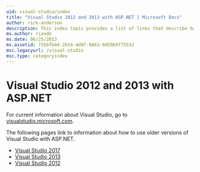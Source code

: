 ```yaml
---
uid: visual-studio/index
title: "Visual Studio 2012 and 2013 with ASP.NET | Microsoft Docs"
author: rick-anderson
description: This index topic provides a list of links that describe how to use older versions of Visual Studio with ASP.NET.
ms.author: riande
ms.date: 06/25/2013
ms.assetid: 7356f644-2b54-4d9f-8863-9d59b9f75532
msc.legacyurl: /visual-studio
msc.type: categoryindex
---
```

# Visual Studio 2012 and 2013 with ASP.NET

For current information about Visual Studio, go to [visualstudio.microsoft.com](https://visualstudio.microsoft.com).

The following pages link to information about how to use older versions of Visual Studio with ASP.NET.

- [Visual Studio 2017](overview/2017/index.md)
- [Visual Studio 2013](overview/2013/index.md)
- [Visual Studio 2012](overview/2012/index.md)
